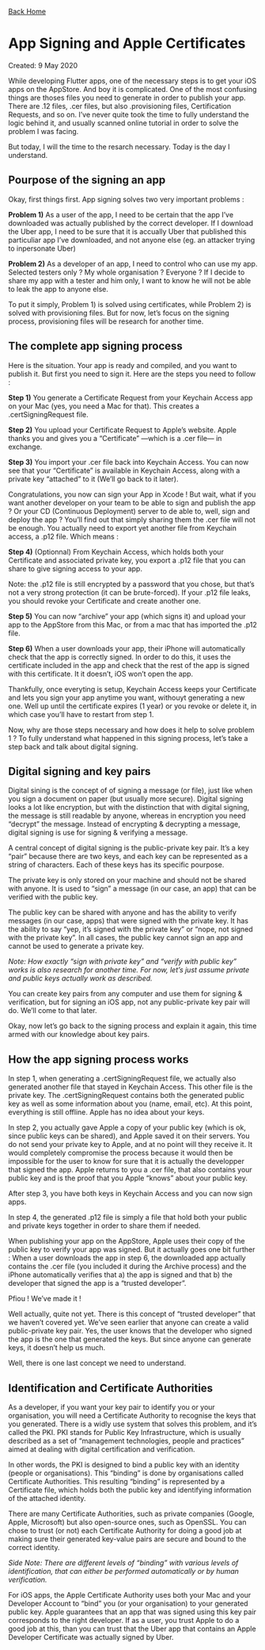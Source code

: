 [Back Home](/index)
# App Signing and Apple Certificates
Created: 9 May 2020

While developing Flutter apps, one of the necessary steps is to get your iOS apps on the AppStore. And boy it is complicated. One of the most confusing things are thoses files you need to generate in order to publish your app. There are .12 files, .cer files, but also .provisioning files, Certification Requests, and so on. I’ve never quite took the time to fully understand the logic behind it, and usually scanned online tutorial in order to solve the problem I was facing.

But today, I will the time to the resarch necessary. Today is the day I understand.

## Pourpose of the signing an app
Okay, first things first. App signing solves two very important problems :

**Problem 1)** As a user of the app, I need to be certain that the app I’ve downloaded was actually published by the correct developer. If I download the Uber app, I need to be sure that it is accually Uber that published this particuliar app I’ve downloaded, and not anyone else (eg. an attacker trying to inpersonate Uber)

**Problem 2)** As a developer of an app, I need to control who can use my app. Selected testers only ? My whole organisation ? Everyone ? If I decide to share my app with a tester and him only, I want to know he will not be able to leak the app to anyone else.

To put it simply, Problem 1) is solved using certificates, while Problem 2) is solved with provisioning files. But for now, let’s focus on the signing process, provisioning files will be research for another time.

## The complete app signing process
Here is the situation. Your app is ready and compiled, and you want to publish it. But first you need to sign it. Here are the steps you need to follow :

**Step 1)** You generate a Certificate Request from your Keychain Access app on your Mac (yes, you need a Mac for that). This creates a .certSigningRequest file.

**Step 2)** You upload your Certificate Request to Apple’s website. Apple thanks you and gives you a “Certificate” —which is a .cer file— in exchange.

**Step 3)** You import your .cer file back into Keychain Access. You can now see that your “Certificate” is available in Keychain Access, along with a private key “attached” to it (We’ll go back to it later).

Congratulations, you now can sign your App in Xcode ! But wait, what if you want another developer on your team to be able to sign and publish the app ? Or your CD (Continuous Deployment) server to de able to, well, sign and deploy the app ? You’ll find out that simply sharing them the .cer file will not be enough. You actually need to export yet another file from Keychain access, a .p12 file. Which means :

**Step 4)** (Optionnal) From Keychain Access, which holds both your Certificate and associated private key, you export a .p12 file that you can share to give signing access to your app.

Note: the .p12 file is still encrypted by a password that you chose, but that’s not a very strong protection (it can be brute-forced). If your .p12 file leaks, you should revoke your Certificate and create another one.

**Step 5)** You can now “archive” your app (which signs it) and upload your app to the AppStore from this Mac, or from a mac that has imported the .p12 file.

**Step 6)** When a user downloads your app, their iPhone will automatically check that the app is correctly signed. In order to do this, it uses the certificate included in the app and check that the rest of the app is signed with this certificate. It it doesn’t, iOS won’t open the app.

Thankfully, once everyting is setup, Keychain Access keeps your Certificate and lets you sign your app anytime you want, withouyt generating a new one. Well up until the certificate expires (1 year) or you revoke or delete it, in which case you’ll have to restart from step 1.

Now, why are those steps necessary and how does it help to solve problem 1 ? To fully understand what happened in this signing process, let’s take a step back and talk about digital signing.

## Digital signing and key pairs
Digital sining is the concept of of signing a message (or file), just like when you sign a document on paper (but usually more secure). Digital signing looks a lot like encryption, but with the distinction that with digital signing, the message is still readable by anyone, whereas in encryption you need “decrypt” the message. Instead of encrypting & decrypting a message, digital signing is use for signing & verifying a message.

A central concept of digital signing is the public-private key pair. It’s a key “pair” because there are two keys, and each key can be represented as a string of characters. Each of these keys has its specific pourpose.

The private key is only stored on your machine and should not be shared with anyone. It is used to “sign” a message (in our case, an app) that can be verified with the public key.

The public key can be shared with anyone and has the ability to verify messages (in our case, apps) that were signed with the private key. It has the ability to say “yep, it’s signed with the private key” or “nope, not signed with the private key”. In all cases, the public key cannot sign an app and cannot be used to generate a private key.

*Note: How exactly “sign with private key” and “verify with public key” works is also research for another time. For now, let’s just assume private and public keys actually work as described.*

You can create key pairs from any computer and use them for signing & verification, but for signing an iOS app, not any public-private key pair will do. We’ll come to that later.

Okay, now let’s go back to the signing process and explain it again, this time armed with our knowledge about key pairs.

## How the app signing process works
In step 1, when generating a .certSigningRequest file, we actually also generated another file that stayed in Keychain Access. This other file is the private key. The .certSigningRequest contains both the generated public key as well as some information about you (name, email, etc). At this point, everything is still offline. Apple has no idea about your keys.

In step 2, you actually gave Apple a copy of your public key (which is ok, since public keys can be shared), and Apple saved it on their servers. You do not send your private key to Apple, and at no point will they receive it. It would completely compromise the process because it would then be impossible for the user to know for sure that it is actually the developper that signed the app. Apple returns to you a .cer file, that also contains your public key and is the proof that you Apple “knows” about your public key.

After step 3, you have both keys in Keychain Access and you can now sign apps.

In step 4, the generated .p12 file is simply a file that hold both your public and private keys together in order to share them if needed.

When publishing your app on the AppStore, Apple uses their copy of the public key to verify your app was signed. But it actually goes one bit further : When a user downloads the app in step 6, the downloaded app actually contains the .cer file (you included it during the Archive process) and the iPhone automatically verifies that a) the app is signed and that b) the developer that signed the app is a “trusted developer”.

Pfiou ! We’ve made it !

Well actually, quite not yet. There is this concept of “trusted developer” that we haven’t covered yet. We’ve seen earlier that anyone can create a valid public-private key pair. Yes, the user knows that the developer who signed the app is the one that generated the keys. But since anyone can generate keys, it doesn’t help us much.

Well, there is one last concept we need to understand.

## Identification and Certificate Authorities
As a developer, if you want your key pair to identify you or your organisation, you will need a Certificate Authority to recognise the keys that you generated. There is a widly use system that solves this problem, and it’s called the PKI. PKI stands for Public Key Infrastructure, which is usually described as a set of “management technologies, people and practices” aimed at dealing with digital certification and verification.

In other words, the PKI is designed to bind a public key with an identity (people or organisations). This “binding” is done by organisations called Certificate Authorities. This resulting “binding” is represented by a Certificate file, which holds both the public key and identifying information of the attached identity.

There are many Certificate Authorities, such as private companies (Google, Apple, Microsoft) but also open-source ones, such as OpenSSL. You can chose to trust (or not) each Certificate Authority for doing a good job at making sure their generated key-value pairs are secure and bound to the correct identity.

*Side Note: There are different levels of “binding” with various levels of identification, that can either be performed automatically or by human verification.*

For iOS apps, the Apple Certificate Authority uses both your Mac and your Developer Account to “bind” you (or your organisation) to your generated public key. Apple guarantees that an app that was signed using this key pair corresponds to the right developer. If as a user, you trust Apple to do a good job at this, than you can trust that the Uber app that contains an Apple Developer Certificate was actually signed by Uber.
